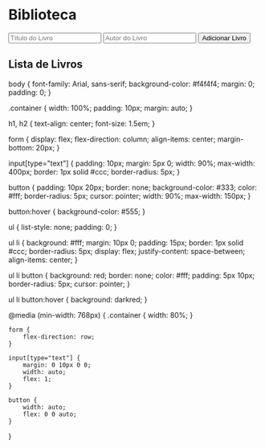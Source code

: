 <!DOCTYPE html>
<html lang="pt">
<head>
    <meta charset="UTF-8">
    <meta name="viewport" content="width=device-width, initial-scale=1.0">
    <title>Biblioteca</title>
    <link rel="stylesheet" href="styles.css">
</head>
<body>
    <div class="container">
        <h1>Biblioteca</h1>
        <form id="book-form">
            <input type="text" id="title" placeholder="Título do Livro" required>
            <input type="text" id="author" placeholder="Autor do Livro" required>
            <button type="submit">Adicionar Livro</button>
        </form>
        <h2>Lista de Livros</h2>
        <ul id="book-list"></ul>
    </div>
    <script src="scripts.js"></script>
</body>
</html>body {
    font-family: Arial, sans-serif;
    background-color: #f4f4f4;
    margin: 0;
    padding: 0;
}

.container {
    width: 100%;
    padding: 10px;
    margin: auto;
}

h1, h2 {
    text-align: center;
    font-size: 1.5em;
}

form {
    display: flex;
    flex-direction: column;
    align-items: center;
    margin-bottom: 20px;
}

input[type="text"] {
    padding: 10px;
    margin: 5px 0;
    width: 90%;
    max-width: 400px;
    border: 1px solid #ccc;
    border-radius: 5px;
}

button {
    padding: 10px 20px;
    border: none;
    background-color: #333;
    color: #fff;
    border-radius: 5px;
    cursor: pointer;
    width: 90%;
    max-width: 150px;
}

button:hover {
    background-color: #555;
}

ul {
    list-style: none;
    padding: 0;
}

ul li {
    background: #fff;
    margin: 10px 0;
    padding: 15px;
    border: 1px solid #ccc;
    border-radius: 5px;
    display: flex;
    justify-content: space-between;
    align-items: center;
}

ul li button {
    background: red;
    border: none;
    color: #fff;
    padding: 5px 10px;
    border-radius: 5px;
    cursor: pointer;
}

ul li button:hover {
    background: darkred;
}

@media (min-width: 768px) {
    .container {
        width: 80%;
    }

    form {
        flex-direction: row;
    }

    input[type="text"] {
        margin: 0 10px 0 0;
        width: auto;
        flex: 1;
    }

    button {
        width: auto;
        flex: 0 0 auto;
    }
}
